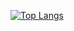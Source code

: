 [![Top Langs](https://github-readme-stats.vercel.app/api/top-langs/?username=Seblessa)](https://github.com/anuraghazra/github-readme-stats&theme=tokyonight)
